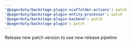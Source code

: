 ```yaml
---
'@pagerduty/backstage-plugin-scaffolder-actions': patch
'@pagerduty/backstage-plugin-entity-processor': patch
'@pagerduty/backstage-plugin-backend': patch
'@pagerduty/backstage-plugin': patch
---
```


Release new patch version to use new release pipeline
